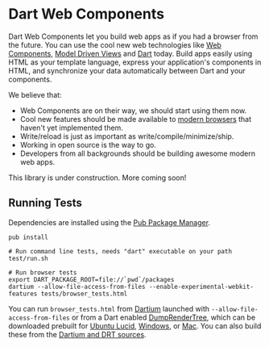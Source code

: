 Dart Web Components
===================

Dart Web Components let you build web apps as if you had a browser from the
future. You can use the cool new web technologies like [Web Components][wc],
[Model Driven Views][mdv] and [Dart][d] today. Build apps easily using HTML as
your template language, express your application's components in HTML, and
synchronize your data automatically between Dart and your components.

We believe that:

- Web Components are on their way, we should start using them now.
- Cool new features should be made available to [modern browsers][mb] that
  haven't yet implemented them.
- Write/reload is just as important as write/compile/minimize/ship.
- Working in open source is the way to go.
- Developers from all backgrounds should be building awesome modern web apps.

This library is under construction. More coming soon!


Running Tests
-------------

Dependencies are installed using the [Pub Package Manager][pub].

    pub install

    # Run command line tests, needs "dart" executable on your path
    test/run.sh

    # Run browser tests
    export DART_PACKAGE_ROOT=file://`pwd`/packages
    dartium --allow-file-access-from-files --enable-experimental-webkit-features tests/browser_tests.html

You can run `browser_tests.html` from [Dartium][Dartium] launched with
`--allow-file-access-from-files` or from a Dart enabled [DumpRenderTree][drt],
which can be downloaded prebuilt for [Ubuntu Lucid][drtlucid],
[Windows][drtwin], or [Mac][drtmac]. You can also build these from the
[Dartium and DRT sources][drtsrc].

[wc]: http://dvcs.w3.org/hg/webcomponents/raw-file/tip/explainer/index.html
[mdv]: http://code.google.com/p/mdv/
[d]: http://www.dartlang.org
[mb]: http://www.dartlang.org/support/faq.html#what-browsers-supported
[pub]: http://www.dartlang.org/docs/pub-package-manager/
[Dartium]: http://www.dartlang.org/dartium/index.html
[drt]: http://www.chromium.org/developers/testing/webkit-layout-tests
[drtlucid]: http://gsdview.appspot.com/dartium-archive/continuous/drt-lucid64.zip
[drtmac]: http://gsdview.appspot.com/dartium-archive/continuous/drt-mac.zip
[drtwin]: http://gsdview.appspot.com/dartium-archive/continuous/drt-win.zip
[drtsrc]: http://code.google.com/p/dart/wiki/BuildingDartium
